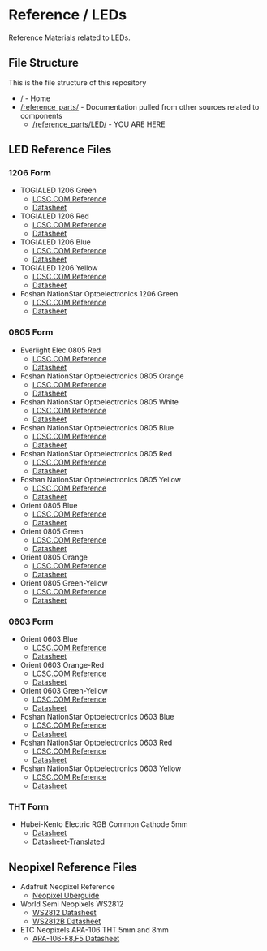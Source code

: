 # Reference / LEDs

Reference Materials related to LEDs.

## File Structure

This is the file structure of this repository

* [/](/README.md) - Home
* [/reference_parts/](/reference_parts/) - Documentation pulled from other sources related to components
  * [/reference_parts/LED/](/reference_parts/LED/) - YOU ARE HERE

## LED Reference Files

### 1206 Form

* TOGIALED 1206 Green
  * [LCSC.COM Reference](TOGIALED-TJ-S3216SW9TGLC2G-A5_C192678_1206_green_lcsc.com.pdf)
  * [Datasheet](TOGIALED-TJ-S3216SW9TGLC2G-A5_C192678_1206_green_datasheet.pdf)
* TOGIALED 1206 Red
  * [LCSC.COM Reference](TOGIALED-TJ-S3216SW9TGLC2R-A5_C192674_1206_red_lcsc.com.pdf)
  * [Datasheet](TOGIALED-TJ-S3216SW9TGLC2R-A5_C192674_1206_red_datasheet.pdf)
* TOGIALED 1206 Blue
  * [LCSC.COM Reference](TOGIALED-TJ-S3216SW9TGLC6B-A5_C192679_1206_blue_lcsc.com.pdf)
  * [Datasheet](TOGIALED-TJ-S3216SW9TGLC6B-A5_C192679_1206_blue_datasheet.pdf)
* TOGIALED 1206 Yellow
  * [LCSC.COM Reference](TOGIALED-TJ-S3216SW9TGLC9Y-A5_C192676_1206_yellow_lcsc.com.pdf)
  * [Datasheet](TOGIALED-TJ-S3216SW9TGLC9Y-A5_C192676_1206_yellow_datasheet.pdf)
* Foshan NationStar Optoelectronics 1206 Green
  * [LCSC.COM Reference](Foshan-NationStar-Optoelectronics-FC-3215UGK-520D_C99881_1206_green_lcsc.com.pdf)
  * [Datasheet](Foshan-NationStar-Optoelectronics-FC-3215UGK-520D_C99881_1206_green_datasheet.pdf)

### 0805 Form

* Everlight Elec 0805 Red
  * [LCSC.COM Reference](Everlight-Elec-17-21SURC-S530-A2-TR8_C131244_0805_red_lcsc.com.pdf)
  * [Datasheet](Everlight-Elec-17-21SURC-S530-A2-TR8_C131244_0805_red_datasheet.pdf)
* Foshan NationStar Optoelectronics 0805 Orange
  * [LCSC.COM Reference](Foshan-NationStar-Optoelectronics-FC-2012YOXK-5-600H08_C84262_0805_orange_lcsc.com.pdf)
  * [Datasheet](Foshan-NationStar-Optoelectronics-FC-2012YOXK-5-600H08_C84262_0805_orange_datasheet.pdf)
* Foshan NationStar Optoelectronics 0805 White
  * [LCSC.COM Reference](Foshan-NationStar-Optoelectronics-FC-A2012WD-457H5_C84258_0805_white_lcsc.com.pdf)
  * [Datasheet](Foshan-NationStar-Optoelectronics-FC-A2012WD-457H5_C84258_0805_white_datasheet.pdf)
* Foshan NationStar Optoelectronics 0805 Blue
  * [LCSC.COM Reference](Foshan-NationStar-Optoelectronics-NCD0805B2_C84259_0805_blue_lcsc.pdf)
  * [Datasheet](Foshan-NationStar-Optoelectronics-NCD0805B2_C84259_0805_blue_datasheet.pdf)  
* Foshan NationStar Optoelectronics 0805 Red
  * [LCSC.COM Reference](Foshan-NationStar-Optoelectronics-NCD0805R1_C84256_0805_red_lcsc.pdf)
  * [Datasheet](Foshan-NationStar-Optoelectronics-NCD0805R1_C84256_0805_red_datasheet.pdf)
* Foshan NationStar Optoelectronics 0805 Yellow
  * [LCSC.COM Reference](Foshan-NationStar-Optoelectronics-NCD0805Y1_C84261_0805_yellow_lcsc.pdf)
  * [Datasheet](Foshan-NationStar-Optoelectronics-NCD0805Y1_C84261_0805_yellow_datasheet.pdf)
* Orient 0805 Blue
  * [LCSC.COM Reference](Orient-ORH-B35A_C205441_0805_blue_lcsc.com.pdf)
  * [Datasheet](Orient-ORH-B35A_C205441_0805_blue_datasheet.pdf)
* Orient 0805 Green
  * [LCSC.COM Reference](Orient-ORH-G35A_C205442_0805_green_lcsc.com.pdf)
  * [Datasheet](Orient-ORH-G35A_C205442_0805_green_datasheet.pdf)
* Orient 0805 Orange
  * [LCSC.COM Reference](Orient-ORH-R35A_C205444_0805_orange-red_lcsc.com.pdf)
  * [Datasheet](Orient-ORH-R35A_C205444_0805_orange-red_datasheet.pdf)
* Orient 0805 Green-Yellow
  * [LCSC.COM Reference](Orient-ORH-YG35A_C205449_0805_green-yellow_lcsc.com.pdf)
  * [Datasheet](Orient-ORH-YG35A_C205449_0805_green-yellow_datasheet.pdf)

### 0603 Form

* Orient 0603 Blue
  * [LCSC.COM Reference](Orient-ORH-B36G_C193191_0603_blue_lcsc.pdf)
  * [Datasheet](Orient-ORH-B36G_C193191_0603_blue_datasheet.pdf)
* Orient 0603 Orange-Red
  * [LCSC.COM Reference](Orient-ORH-R36A_C205445_0603_orange-red_lcsc.pdf)
  * [Datasheet](Orient-ORH-R36A_C205445_0603_orange-red_datasheet.pdf)
* Orient 0603 Green-Yellow
  * [LCSC.COM Reference](Orient-ORH-R36A_C205445_0603_orange-red_lcsc.pdf)
  * [Datasheet](Orient-ORH-R36A_C205445_0603_orange-red_datasheet.pdf)
* Foshan NationStar Optoelectronics 0603 Blue
  * [LCSC.COM Reference](Foshan-NationStar-Optoelectronics-NCD0603B1_C84266_0603_blue_lcsc.pdf)
  * [Datasheet](Foshan-NationStar-Optoelectronics-NCD0603B1_C84266_0603_blue_datasheet.pdf)
* Foshan NationStar Optoelectronics 0603 Red
  * [LCSC.COM Reference](Foshan-NationStar-Optoelectronics-NCD0603R1_C84263_0603_red_lcsc.pdf)
  * [Datasheet](Foshan-NationStar-Optoelectronics-NCD0603R1_C84263_0603_red_datasheet.pdf)
* Foshan NationStar Optoelectronics 0603 Yellow
  * [LCSC.COM Reference](Foshan-NationStar-Optoelectronics-NCD0603Y1_C84268_0603_yellow_lcsc.pdf)
  * [Datasheet](Foshan-NationStar-Optoelectronics-NCD0603Y1_C84268_0603_yellow_datasheet.pdf)

### THT Form

* Hubei-Kento Electric RGB Common Cathode 5mm
  * [Datasheet](Hubei-KENTO-Elec-1810271711-C72695_C72695.pdf)
  * [Datasheet-Translated](Hubei-KENTO-Elec-1810271711-C72695_C72695-en.pdf)

## Neopixel Reference Files

* Adafruit Neopixel Reference
  * [Neopixel Uberguide](adafruit-neopixel-uberguide.pdf)
* World Semi Neopixels WS2812
  * [WS2812 Datasheet](WS2812.pdf)
  * [WS2812B Datasheet](WS2812B.pdf)
* ETC Neopixels APA-106 THT 5mm and 8mm
  * [APA-106-F8,F5 Datasheet](APA106-COM-12877.pdf)
